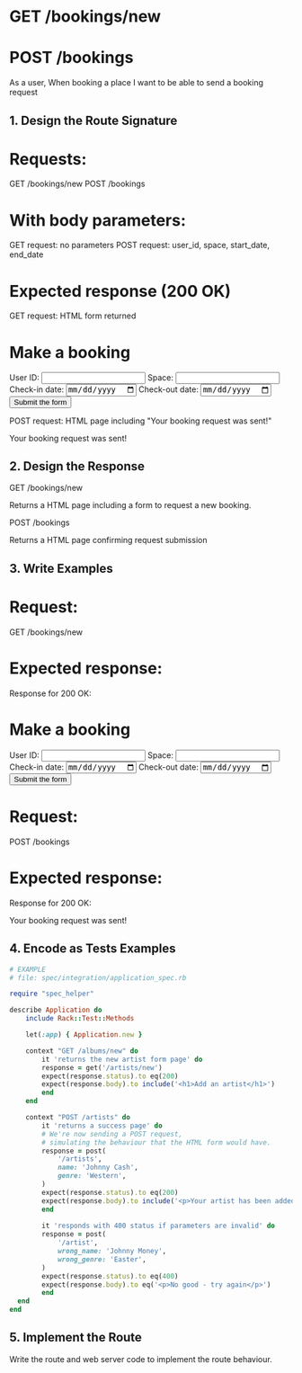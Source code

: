 # GET /bookings/new
# POST /bookings

As a user, When booking a place I want to be able to send a booking request



## 1. Design the Route Signature

# Requests:
GET /bookings/new
POST /bookings

# With body parameters:
GET request: no parameters
POST request: user_id, space, start_date, end_date

# Expected response (200 OK)
GET request:
HTML form returned
<!-- file: views/new_booking.erb -->

<h1>Make a booking</h1>

<form action="/bookings" method="POST">

  User ID: <input type="text" name="user_id">
  Space: <input type="text" name="space">
  Check-in date: <input type="date" name="start_date">
  Check-out date: <input type="date" name="end_date">
  <input type="submit" value="Submit the form">

</form>

POST request:
HTML page including "Your booking request was sent!"
<!-- file: views/booking_request_sent.erb -->

<html>
  <head></head>
  <body>
    <p>Your booking request was sent!</p>
  </body>
</html>



## 2. Design the Response

GET
/bookings/new

Returns a HTML page including a form to request a new booking.

POST
/bookings

Returns a HTML page confirming request submission



## 3. Write Examples

# Request:

GET /bookings/new

# Expected response:

Response for 200 OK:
<!-- file: views/new_booking.erb -->

<h1>Make a booking</h1>

<form action="/bookings" method="POST">

  User ID: <input type="text" name="user_id">
  Space: <input type="text" name="space">
  Check-in date: <input type="date" name="start_date">
  Check-out date: <input type="date" name="end_date">
  <input type="submit" value="Submit the form">

</form>

# Request:

POST /bookings

# Expected response:

Response for 200 OK:
<!-- file: views/booking_request_sent.erb -->

<html>
  <head></head>
  <body>
    <p>Your booking request was sent!</p>
  </body>
</html>



## 4. Encode as Tests Examples

```ruby
# EXAMPLE
# file: spec/integration/application_spec.rb

require "spec_helper"

describe Application do
    include Rack::Test::Methods

    let(:app) { Application.new }

    context "GET /albums/new" do
        it 'returns the new artist form page' do
        response = get('/artists/new')
        expect(response.status).to eq(200)
        expect(response.body).to include('<h1>Add an artist</h1>')
        end
    end

    context "POST /artists" do
        it 'returns a success page' do
        # We're now sending a POST request,
        # simulating the behaviour that the HTML form would have.
        response = post(
            '/artists',
            name: 'Johnny Cash',
            genre: 'Western',
        )
        expect(response.status).to eq(200)
        expect(response.body).to include('<p>Your artist has been added!</p>')
        end
  
        it 'responds with 400 status if parameters are invalid' do
        response = post(
            '/artist',
            wrong_name: 'Johnny Money',
            wrong_genre: 'Easter',
        )
        expect(response.status).to eq(400)
        expect(response.body).to eq('<p>No good - try again</p>')
        end
  end
end
```



## 5. Implement the Route

Write the route and web server code to implement the route behaviour.
